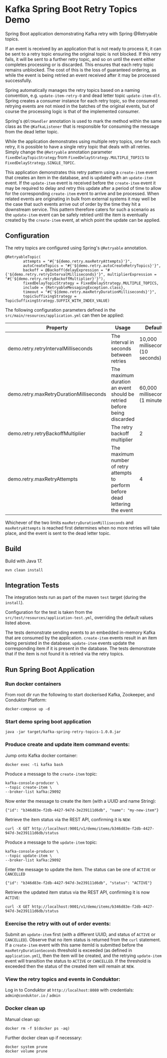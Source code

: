 # Kafka Spring Boot Retry Topics Demo

Spring Boot application demonstrating Kafka retry with Spring @Retryable topics.

If an event is received by an application that is not ready to process it, it can be sent to a retry topic ensuring the original topic is not blocked.  If this retry fails, it will be sent to a further retry topic, and so on until the event either completes processing or is discarded.  This ensures that each retry topic remains unblocked.  The cost of this is the loss of guaranteed ordering, as while the event is being retried an event received after it may be processed successfully.

Spring automatically manages the retry topics based on a naming convention, e.g. `update-item-retry-0` and dead letter topic `update-item-dlt`.  Spring creates a consumer instance for each retry topic, so the consumed retrying events are not mixed in the batches of the original events, but of course the processing logic is that of the implemented consumer.  

Spring's `@DltHandler` annotation is used to mark the method within the same class as the `@KafkaListener` that is responsible for consuming the message from the dead letter topic.

While the application demonstrates using multiple retry topics, one for each retry, it is possible to have a single retry topic that deals with all retries.  Simply change the `@Retryable` annotation parameter `fixedDelayTopicStrategy` from `FixedDelayStrategy.MULTIPLE_TOPICS` to `FixedDelayStrategy.SINGLE_TOPIC`. 

This application demonstrates this retry pattern using a `create-item` event that creates an item in the database, and is updated with an `update-item` event.  If the `update-item` event is received before the `create-item` event it may be required to delay and retry this update after a period of time to allow for the corresponding `create-item` event to arrive and be processed.  When related events are originating in bulk from external systems it may well be the case that such events arrive out of order by the time they hit a downstream service.  This pattern therefore caters for such a scenario as the `update-item` event can be safely retried until the item is eventually created by the `create-item` event, at which point the update can be applied.  

## Configuration

The retry topics are configured using Spring's `@Retryable` annotation.  
```
@RetryableTopic(
        attempts = "#{'${demo.retry.maxRetryAttempts}'}",
        autoCreateTopics = "#{'${demo.retry.autoCreateRetryTopics}'}",
        backoff = @Backoff(delayExpression = "#{'${demo.retry.retryIntervalMilliseconds}'}", multiplierExpression = "#{'${demo.retry.retryBackoffMultiplier}'}"),
        fixedDelayTopicStrategy = FixedDelayStrategy.MULTIPLE_TOPICS,
        include = {RetryableMessagingException.class},
        timeout = "#{'${demo.retry.maxRetryDurationMilliseconds}'}",
        topicSuffixingStrategy = TopicSuffixingStrategy.SUFFIX_WITH_INDEX_VALUE)
```

The following configuration parameters defined in the `src/main/resources/application.yml` can then be applied:

|Property|Usage|Default|
|---|---|---|
|demo.retry.retryIntervalMilliseconds|The interval in seconds between retries| 10,000 milliseconds (10 seconds)|
|demo.retry.maxRetryDurationMilliseconds|The maximum duration an event should be retried before being discarded|60,000 milliseconds (1 minute)|
|demo.retry.retryBackoffMultiplier|The retry backoff multiplier|2|
|demo.retry.maxRetryAttempts|The maximum number of retry attempts to perform before dead lettering the event|4|

Whichever of the two limits `maxRetryDurationMilliseconds` and `maxRetryAttempts` is reached first determines when no more retries will take place, and the event is sent to the dead letter topic.

## Build

Build with Java 17.

```
mvn clean install
```

## Integration Tests

The integration tests run as part of the maven `test` target (during the `install`).

Configuration for the test is taken from the `src/test/resources/application-test.yml`, overriding the default values listed above.

The tests demonstrate sending events to an embedded in-memory Kafka that are consumed by the application.  `create-item` events result in an item being persisted in the database.  `update-item` events update the corresponding item if it is present in the database.  The tests demonstrate that if the item is not found it is retried via the retry topics.

## Run Spring Boot Application

### Run docker containers

From root dir run the following to start dockerised Kafka, Zookeeper, and Conduktor Platform:
```
docker-compose up -d
```

### Start demo spring boot application
```
java -jar target/kafka-spring-retry-topics-1.0.0.jar
```

### Produce create and update item command events:

Jump onto Kafka docker container:
```
docker exec -ti kafka bash
```

Produce a message to the `create-item` topic:
```
kafka-console-producer \
--topic create-item \
--broker-list kafka:29092 
```
Now enter the message to create the item (with a UUID and name String):
```
{"id": "b346d83e-f2db-4427-947d-3e239111d6db", "name": "my-new-item"}
```

Retrieve the item status via the REST API, confirming it is `NEW`:
```
curl -X GET http://localhost:9001/v1/demo/items/b346d83e-f2db-4427-947d-3e239111d6db/status
```

Produce a message to the `update-item` topic:
```
kafka-console-producer \
--topic update-item \
--broker-list kafka:29092 
```

Enter the message to update the item. The status can be one of `ACTIVE` or `CANCELLED`
```
{"id": "b346d83e-f2db-4427-947d-3e239111d6db", "status": "ACTIVE"}
```

Retrieve the updated item status via the REST API, confirming it is now `ACTIVE`:
```
curl -X GET http://localhost:9001/v1/demo/items/b346d83e-f2db-4427-947d-3e239111d6db/status
```

### Exercise the retry with out of order events:

Submit an `update-item` first (with a different UUID, and status of `ACTIVE` or `CANCELLED`).  Observe that no item status is returned from the `curl` statement.  If a `create-item` event with this same itemId is submitted before the `maxRetryDurationSeconds` threshold is exceeded (as defined in `application.yml`), then the item will be created, and the retrying `update-item` event will transition the status to `ACTIVE` or `CANCELLED`.  If the threshold is exceeded then the status of the created item will remain at `NEW`.

### View the retry topics and events in Conduktor:

Log in to Conduktor at `http://localhost:8080` with credentials: `admin@conduktor.io` / `admin`

### Docker clean up

Manual clean up:
```
docker rm -f $(docker ps -aq)
```
Further docker clean up if necessary:
```
docker system prune
docker volume prune
```
